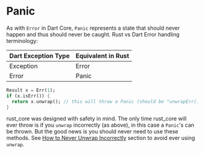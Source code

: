 # Panic
As with `Error` in Dart Core, `Panic` represents a state that should never happen and thus should never be caught.
Rust vs Dart Error handling terminology:

| Dart Exception Type | Equivalent in Rust |
|---------------------|--------------------|
| Exception           | Error              |
| Error               | Panic              |

```dart
Result x = Err(1);
if (x.isErr()) {
  return x.unwrap(); // this will throw a Panic (should be "unwrapErr()")
}
```

rust_core was designed with safety in mind. The only time rust_core will ever throw is if you `unwrap` incorrectly (as 
above), in
this case a `Panic`'s can be thrown. But the good news is you should never need to use these
methods. See [How to Never Unwrap Incorrectly]
section to
avoid ever using `unwrap`.

[How to Never Unwrap Incorrectly]:https://github.com/mcmah309/rust_core/tree/master/lib/src/result#how-to-never-unwrap-incorrectly